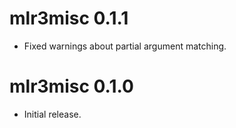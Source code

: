 # mlr3misc 0.1.1

* Fixed warnings about partial argument matching.

# mlr3misc 0.1.0

* Initial release.
